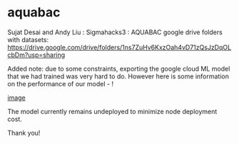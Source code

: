 # aquabac
Sujat Desai and Andy Liu : Sigmahacks3 : AQUABAC 
google drive folders with datasets: https://drive.google.com/drive/folders/1ns7ZuHv6KxzOah4vD71zQsJzDqOLcbDm?usp=sharing

Added note: due to some constraints, exporting the google cloud ML model that we had trained was very hard to do. However here is some information on the performance of our model - !

[image](https://user-images.githubusercontent.com/40012391/123537538-c58a6100-d6e4-11eb-860f-cd6c1645439e.png)

The model currently remains undeployed to minimize node deployment cost. 

Thank you! 
